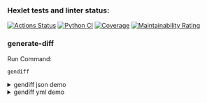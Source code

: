 ### Hexlet tests and linter status:
[![Actions Status](https://github.com/gbespamiatnykh/python-project-50/actions/workflows/hexlet-check.yml/badge.svg)](https://github.com/gbespamiatnykh/python-project-50/actions)
[![Python CI](https://github.com/gbespamiatnykh/python-project-50/actions/workflows/build.yml/badge.svg)](https://github.com/gbespamiatnykh/python-project-50/actions/workflows/build.yml)
[![Coverage](https://sonarcloud.io/api/project_badges/measure?project=gbespamiatnykh_python-project-50&metric=coverage)](https://sonarcloud.io/summary/new_code?id=gbespamiatnykh_python-project-50)
[![Maintainability Rating](https://sonarcloud.io/api/project_badges/measure?project=gbespamiatnykh_python-project-50&metric=sqale_rating)](https://sonarcloud.io/summary/new_code?id=gbespamiatnykh_python-project-50)

### generate-diff
Run Command:
```bash
gendiff
```
<details>
<summary>gendiff json demo</summary>

[![asciicast](https://asciinema.org/a/BX7WZNQ2VSCGR59QJ5gZoV9bT.svg)](https://asciinema.org/a/BX7WZNQ2VSCGR59QJ5gZoV9bT)
</details>

<details>
<summary>gendiff yml demo</summary>

[![asciicast](https://asciinema.org/a/yuiU7rOxwkx9Kqwi477DSL239.svg)](https://asciinema.org/a/yuiU7rOxwkx9Kqwi477DSL239)
</details>

